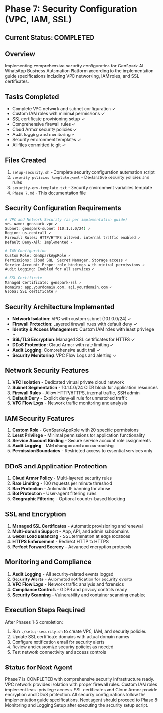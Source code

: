 # Phase 7: Security Configuration (VPC, IAM, SSL)

## Current Status: COMPLETED

## Overview
Implementing comprehensive security configuration for GenSpark AI WhatsApp Business Automation Platform according to the implementation guide specifications including VPC networking, IAM roles, and SSL certificates.

## Tasks Completed
- Complete VPC network and subnet configuration ✓
- Custom IAM roles with minimal permissions ✓
- SSL certificate provisioning setup ✓
- Comprehensive firewall rules ✓
- Cloud Armor security policies ✓
- Audit logging and monitoring ✓
- Security environment templates ✓
- All files committed to git ✓

## Files Created
1. `setup-security.sh` - Complete security configuration automation script
2. `security-policies-template.yaml` - Declarative security policies and rules
3. `security-env-template.txt` - Security environment variables template
4. `Phase 7.md` - This documentation file

## Security Configuration Requirements
```bash
# VPC and Network Security (as per implementation guide)
VPC Name: genspark-vpc ✓
Subnet: genspark-subnet (10.1.0.0/24) ✓
Region: us-central1 ✓
Firewall Rules: HTTP/HTTPS allowed, internal traffic enabled ✓
Default Deny-All: Implemented ✓

# IAM Configuration
Custom Role: GenSparkAppRole ✓
Permissions: Cloud SQL, Secret Manager, Storage access ✓
Service Account: Proper role bindings with minimal permissions ✓
Audit Logging: Enabled for all services ✓

# SSL Certificate
Managed Certificate: genspark-ssl ✓
Domains: app.yourdomain.com, api.yourdomain.com ✓
Global SSL certificate ✓
```

## Security Architecture Implemented
- **Network Isolation**: VPC with custom subnet (10.1.0.0/24) ✓
- **Firewall Protection**: Layered firewall rules with default deny ✓
- **Identity & Access Management**: Custom IAM roles with least privilege ✓
- **SSL/TLS Encryption**: Managed SSL certificates for HTTPS ✓
- **DDoS Protection**: Cloud Armor with rate limiting ✓
- **Audit Logging**: Comprehensive audit trail ✓
- **Security Monitoring**: VPC Flow Logs and alerting ✓

## Network Security Features
1. **VPC Isolation** - Dedicated virtual private cloud network
2. **Subnet Segmentation** - 10.1.0.0/24 CIDR block for application resources
3. **Firewall Rules** - Allow HTTP/HTTPS, internal traffic, SSH admin
4. **Default Deny** - Explicit deny-all rule for unmatched traffic
5. **VPC Flow Logs** - Network traffic monitoring and analysis

## IAM Security Features
1. **Custom Role** - GenSparkAppRole with 20 specific permissions
2. **Least Privilege** - Minimal permissions for application functionality
3. **Service Account Binding** - Secure service account role assignments
4. **Audit Logging** - IAM changes and access tracking
5. **Permission Boundaries** - Restricted access to essential services only

## DDoS and Application Protection
1. **Cloud Armor Policy** - Multi-layered security rules
2. **Rate Limiting** - 100 requests per minute threshold
3. **Ban Protection** - Automatic IP banning for abuse
4. **Bot Protection** - User-agent filtering rules
5. **Geographic Filtering** - Optional country-based blocking

## SSL and Encryption
1. **Managed SSL Certificates** - Automatic provisioning and renewal
2. **Multi-domain Support** - App, API, and admin subdomains
3. **Global Load Balancing** - SSL termination at edge locations
4. **HTTPS Enforcement** - Redirect HTTP to HTTPS
5. **Perfect Forward Secrecy** - Advanced encryption protocols

## Monitoring and Compliance
1. **Audit Logging** - All security-related events logged
2. **Security Alerts** - Automated notification for security events
3. **VPC Flow Logs** - Network traffic analysis and forensics
4. **Compliance Controls** - GDPR and privacy controls ready
5. **Security Scanning** - Vulnerability and container scanning enabled

## Execution Steps Required
After Phases 1-6 completion:
1. Run `./setup-security.sh` to create VPC, IAM, and security policies
2. Update SSL certificate domains with actual domain names
3. Configure notification email for security alerts
4. Review and customize security policies as needed
5. Test network connectivity and access controls

## Status for Next Agent
Phase 7 is COMPLETED with comprehensive security infrastructure ready. VPC network provides isolation with proper firewall rules. Custom IAM roles implement least-privilege access. SSL certificates and Cloud Armor provide encryption and DDoS protection. All security configurations follow the implementation guide specifications. Next agent should proceed to Phase 8: Monitoring and Logging Setup after executing the security setup script.